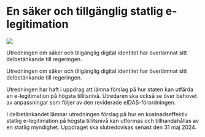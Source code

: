 # En säker och tillgänglig statlig e-legitimation

![](/contentassets/a5930bae77714ecc9e9a7b51e9f240ae/omslag.jpg?width=150&quality=85)

Utredningen om säker och tillgänglig digital identitet har överlämnat sitt delbetänkande till regeringen.

Utredningen om säker och tillgänglig digital identitet har överlämnat sitt delbetänkande till regeringen.

Utredningen har haft i uppdrag att lämna förslag på hur staten kan utfärda en e-legitimation på högsta tillitsnivå. Utredaren ska också se över behovet av anpassningar som följer av den reviderade eIDAS-förordningen.

I delbetänkandet lämnar utredningen förslag på hur en kostnadseffektiv statlig e-legitimation på högsta tillitsnivå kan utformas och tillhandahållas av en statlig myndighet. Uppdraget ska slutredovisas senast den 31 maj 2024.
